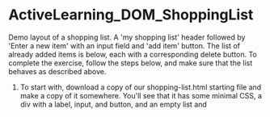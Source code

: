 # ActiveLearning_DOM_ShoppingList
Demo layout of a shopping list. A 'my shopping list' header followed by 'Enter a new item' with an input field and 'add item' button. The list of already added items is below, each with a corresponding delete button. 
To complete the exercise, follow the steps below, and make sure that the list behaves as described above.

1. To start with, download a copy of our shopping-list.html starting file and make a copy of it somewhere. You'll see that it has some minimal CSS, a div with a label, input, and button, and an empty list and <script> element. You'll be making all your additions inside the script.

2. Create three variables that hold references to the list (<ul>), <input>, and <button> elements.

3. Create a function that will run in response to the button being clicked.

4. Inside the function body, start off by storing the current value of the input element in a variable.

5. Next, empty the input element by setting its value to an empty string — ''.

6. Create three new elements — a list item (<li>), <span>, and <button>, and store them in variables.

7. Append the span and the button as children of the list item.

8. Set the text content of the span to the input element value you saved earlier, and the text content of the button to 'Delete'.

9. Append the list item as a child of the list.

10. Attach an event handler to the delete button so that, when clicked, it will delete the entire list item (<li>...</li>).

11. Finally, use the focus() method to focus the input element ready for entering the next shopping list item.
